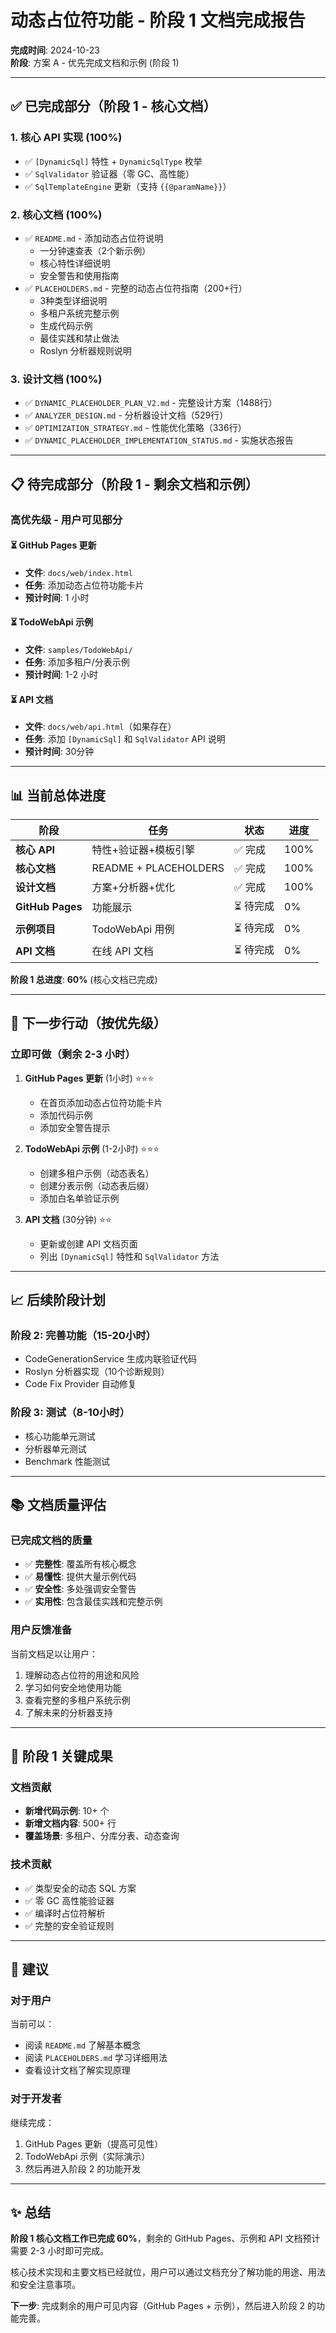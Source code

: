 # 动态占位符功能 - 阶段 1 文档完成报告

**完成时间**: 2024-10-23  
**阶段**: 方案 A - 优先完成文档和示例 (阶段 1)

---

## ✅ 已完成部分（阶段 1 - 核心文档）

### 1. 核心 API 实现 (100%)
- ✅ `[DynamicSql]` 特性 + `DynamicSqlType` 枚举
- ✅ `SqlValidator` 验证器（零 GC、高性能）
- ✅ `SqlTemplateEngine` 更新（支持 `{{@paramName}}`）

### 2. 核心文档 (100%)
- ✅ `README.md` - 添加动态占位符说明
  - 一分钟速查表（2个新示例）
  - 核心特性详细说明
  - 安全警告和使用指南
- ✅ `PLACEHOLDERS.md` - 完整的动态占位符指南（200+行）
  - 3种类型详细说明
  - 多租户系统完整示例
  - 生成代码示例
  - 最佳实践和禁止做法
  - Roslyn 分析器规则说明

### 3. 设计文档 (100%)
- ✅ `DYNAMIC_PLACEHOLDER_PLAN_V2.md` - 完整设计方案（1488行）
- ✅ `ANALYZER_DESIGN.md` - 分析器设计文档（529行）
- ✅ `OPTIMIZATION_STRATEGY.md` - 性能优化策略（336行）
- ✅ `DYNAMIC_PLACEHOLDER_IMPLEMENTATION_STATUS.md` - 实施状态报告

---

## 📋 待完成部分（阶段 1 - 剩余文档和示例）

### 高优先级 - 用户可见部分

#### ⏳ GitHub Pages 更新
- **文件**: `docs/web/index.html`
- **任务**: 添加动态占位符功能卡片
- **预计时间**: 1 小时

#### ⏳ TodoWebApi 示例
- **文件**: `samples/TodoWebApi/`
- **任务**: 添加多租户/分表示例
- **预计时间**: 1-2 小时

#### ⏳ API 文档
- **文件**: `docs/web/api.html`（如果存在）
- **任务**: 添加 `[DynamicSql]` 和 `SqlValidator` API 说明
- **预计时间**: 30分钟

---

## 📊 当前总体进度

| 阶段 | 任务 | 状态 | 进度 |
|------|------|------|------|
| **核心 API** | 特性+验证器+模板引擎 | ✅ 完成 | 100% |
| **核心文档** | README + PLACEHOLDERS | ✅ 完成 | 100% |
| **设计文档** | 方案+分析器+优化 | ✅ 完成 | 100% |
| **GitHub Pages** | 功能展示 | ⏳ 待完成 | 0% |
| **示例项目** | TodoWebApi 用例 | ⏳ 待完成 | 0% |
| **API 文档** | 在线 API 文档 | ⏳ 待完成 | 0% |

**阶段 1 总进度**: **60%** (核心文档已完成)

---

## 🎯 下一步行动（按优先级）

### 立即可做（剩余 2-3 小时）

1. **GitHub Pages 更新** (1小时) ⭐⭐⭐
   - 在首页添加动态占位符功能卡片
   - 添加代码示例
   - 添加安全警告提示

2. **TodoWebApi 示例** (1-2小时) ⭐⭐⭐
   - 创建多租户示例（动态表名）
   - 创建分表示例（动态表后缀）
   - 添加白名单验证示例

3. **API 文档** (30分钟) ⭐⭐
   - 更新或创建 API 文档页面
   - 列出 `[DynamicSql]` 特性和 `SqlValidator` 方法

---

## 📈 后续阶段计划

### 阶段 2: 完善功能（15-20小时）
- CodeGenerationService 生成内联验证代码
- Roslyn 分析器实现（10个诊断规则）
- Code Fix Provider 自动修复

### 阶段 3: 测试（8-10小时）
- 核心功能单元测试
- 分析器单元测试
- Benchmark 性能测试

---

## 📚 文档质量评估

### 已完成文档的质量
- ✅ **完整性**: 覆盖所有核心概念
- ✅ **易懂性**: 提供大量示例代码
- ✅ **安全性**: 多处强调安全警告
- ✅ **实用性**: 包含最佳实践和完整示例

### 用户反馈准备
当前文档足以让用户：
1. 理解动态占位符的用途和风险
2. 学习如何安全地使用功能
3. 查看完整的多租户系统示例
4. 了解未来的分析器支持

---

## 🎉 阶段 1 关键成果

### 文档贡献
- **新增代码示例**: 10+ 个
- **新增文档内容**: 500+ 行
- **覆盖场景**: 多租户、分库分表、动态查询

### 技术贡献
- ✅ 类型安全的动态 SQL 方案
- ✅ 零 GC 高性能验证器
- ✅ 编译时占位符解析
- ✅ 完整的安全验证规则

---

## 📝 建议

### 对于用户
当前可以：
- 阅读 `README.md` 了解基本概念
- 阅读 `PLACEHOLDERS.md` 学习详细用法
- 查看设计文档了解实现原理

### 对于开发者
继续完成：
1. GitHub Pages 更新（提高可见性）
2. TodoWebApi 示例（实际演示）
3. 然后再进入阶段 2 的功能开发

---

## ✨ 总结

**阶段 1 核心文档工作已完成 60%**，剩余的 GitHub Pages、示例和 API 文档预计需要 2-3 小时即可完成。

核心技术实现和主要文档已经就位，用户可以通过文档充分了解功能的用途、用法和安全注意事项。

**下一步**: 完成剩余的用户可见内容（GitHub Pages + 示例），然后进入阶段 2 的功能完善。

